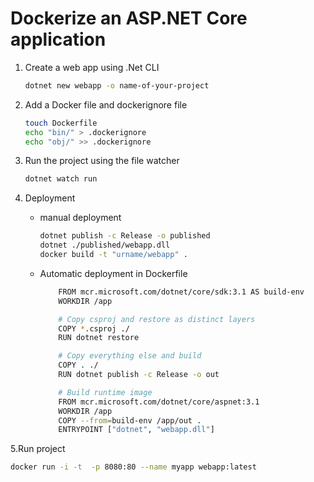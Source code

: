 # Dockerize an ASP.NET Core application

1. Create a web app using .Net CLI

    ```bash
    dotnet new webapp -o name-of-your-project
    ```

2. Add a Docker file and dockerignore file

    ```bash
    touch Dockerfile
    echo "bin/" > .dockerignore
    echo "obj/" >> .dockerignore
    ```

3. Run the project using the file watcher

    ```bash
    dotnet watch run
    ```

4. Deployment

    * manual deployment

        ```bash
        dotnet publish -c Release -o published
        dotnet ./published/webapp.dll
        docker build -t "urname/webapp" .
        ```

    * Automatic deployment in Dockerfile

        ```bash
            FROM mcr.microsoft.com/dotnet/core/sdk:3.1 AS build-env
            WORKDIR /app

            # Copy csproj and restore as distinct layers
            COPY *.csproj ./
            RUN dotnet restore

            # Copy everything else and build
            COPY . ./
            RUN dotnet publish -c Release -o out

            # Build runtime image
            FROM mcr.microsoft.com/dotnet/core/aspnet:3.1
            WORKDIR /app
            COPY --from=build-env /app/out .
            ENTRYPOINT ["dotnet", "webapp.dll"]
        ```

5.Run project

```bash
docker run -i -t  -p 8080:80 --name myapp webapp:latest
```

